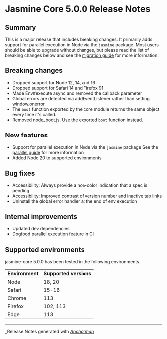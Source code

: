 # Jasmine Core 5.0.0 Release Notes

## Summary

This is a major release that includes breaking changes. It primarily adds
support for parallel execution in Node via the `jasmine` package. Most users
should be able to upgrade without changes, but please read the list of breaking
changes below and see the [migration guide](https://jasmine.github.io/tutorials/upgrading_to_Jasmine_5.0)
for more information.

## Breaking changes

* Dropped support for Node 12, 14, and 16
* Dropped support for Safari 14 and Firefox 91
* Made Env#execute async and removed the callback parameter
* Global errors are detected via addEventListener rather than setting window.onerror
* The `boot` function exported by the core module returns the same object
  every time it's called.
* Removed node_boot.js. Use the exported `boot` function instead.

## New features

* Support for parallel execution in Node via the `jasmine` package
  See the [parallel guide](https://jasmine.github.io/tutorials/running_specs_in_parallel) 
  for more information.
* Added Node 20 to supported environments

## Bug fixes

* Accessibility: Always provide a non-color indication that a spec is pending
* Accessibility: Improved contrast of version number and inactive tab links
* Uninstall the global error handler at the end of env execution

## Internal improvements

* Updated dev dependencies
* Dogfood parallel execution feature in CI

## Supported environments

jasmine-core 5.0.0 has been tested in the following environments.

| Environment       | Supported versions |
|-------------------|--------------------|
| Node              | 18, 20             |
| Safari            | 15-16              |
| Chrome            | 113                |
| Firefox           | 102, 113           |
| Edge              | 113                |



------

_Release Notes generated with _[Anchorman](http://github.com/infews/anchorman)_
